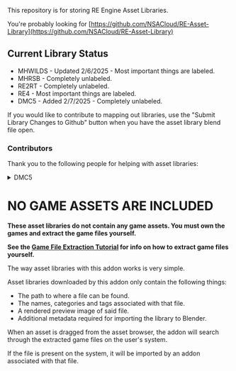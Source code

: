 This repository is for storing RE Engine Asset Libraries.

You're probably looking for [https://github.com/NSACloud/RE-Asset-Library](https://github.com/NSACloud/RE-Asset-Library)

## Current Library Status

* MHWILDS - Updated 2/6/2025 - Most important things are labeled.
* MHRSB - Completely unlabeled.
* RE2RT - Completely unlabeled.
* RE4 - Most important things are labeled.
* DMC5 - Added 2/7/2025 - Completely unlabeled.

If you would like to contribute to mapping out libraries, use the "Submit Library Changes to Github" button when you have the asset library blend file open.

### Contributors</summary>
Thank you to the following people for helping with asset libraries: 
<details>
<summary>DMC5</summary>

**Che, vainiuss1**
    
</details>
  
# NO GAME ASSETS ARE INCLUDED
**These asset libraries do not contain any game assets. You must own the games and extract the game files yourself.**

**See the [Game File Extraction Tutorial](https://github.com/Modding-Haven/REEngine-Modding-Documentation/wiki/Extracting-Game-Files) for info on how to extract game files yourself.**

The way asset libraries with this addon works is very simple.

Asset libraries downloaded by this addon only contain the following things:
* The path to where a file can be found.
* The names, categories and tags associated with that file.
* A rendered preview image of said file.
* Additional metadata required for importing the library to Blender.

When an asset is dragged from the asset browser, the addon will search through the extracted game files on the user's system.

If the file is present on the system, it will be imported by an addon associated with that file.